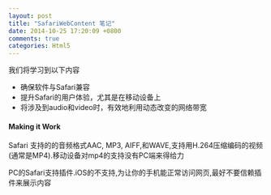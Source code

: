 ```yaml
---
layout: post
title: "SafariWebContent 笔记"
date: 2014-10-25 17:20:09 +0800
comments: true
categories: Html5
---
```

我们将学习到以下内容

* 确保软件与Safari兼容
* 提升Safari的用户体验，尤其是在移动设备上
* 将涉及到audio和video时，有效地利用动态改变的网络带宽

#### Making it Work
Safari 支持的的音频格式AAC, MP3, AIFF,和WAVE,支持用H.264压缩编码的视频(通常是MP4).移动设备对mp4的支持没有PC端来得给力

PC的Safari支持插件.iOS的不支持,为让你的手机能正常访问网页,最好不要信赖插件来展示内容